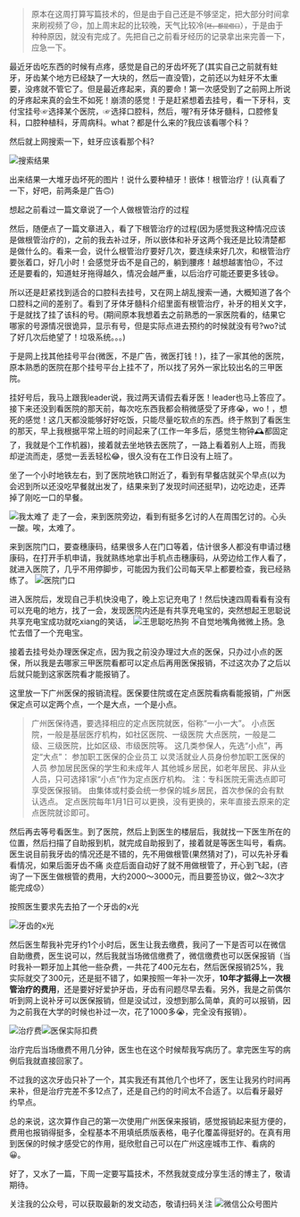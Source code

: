 > 原本在这周打算写篇技术的，但是由于自己还是不够坚定，把大部分时间拿来刷视频了😢，加上周末起的比较晚，天气比较冷(<font size=1>~~呸，都是借口~~</font>），于是由于种种原因，就没有完成了。先把自己之前看牙经历的记录拿出来完善一下，应急一下。


最近牙齿吃东西的时候有点疼，感觉是自己的牙齿坏死了(其实自己之前就有蛀牙，牙齿某个地方已经缺了一大块的，然后一直没管)，之前还以为蛀牙不太重要，没疼就不管它了。但是最近疼起来，真的要命！第一次感受到了之前网上所说的牙疼起来真的会生不如死！崩溃的感觉！于是赶紧想着去挂号，看一下牙科，支付宝挂号☞选择某个医院，☞选择口腔科，然后，喔?有牙体牙髓科，口腔修复科，口腔种植科，牙周病科。what？都是什么来的?我应该看哪个科？

然后就上网搜索一下，蛀牙应该看那个科?

![搜索结果](https://img-blog.csdnimg.cn/2021011023024921.png)

 出来结果一大堆牙齿坏死的图片！说什么要种植牙！嵌体！根管治疗！(认真看了一下，好吧，前两条是广告🙃)

想起之前看过一篇文章说了一个人做根管治疗的过程

然后，随便点了一篇文章进入，看了下根管治疗的过程(因为感觉我这种情况应该是做根管治疗的)，之前的我去补过牙，所以嵌体和补牙这两个我还是比较清楚都是做什么的。看来一会，说什么根管治疗要好几次，要连续来好几次，和根管治疗要张着口，好几小时！会感觉牙齿不是自己的，躺到腰疼！越想越害怕😖，不过还是要看的，知道蛀牙拖得越久，情况会越严重，以后治疗可能还要更多钱😪。

所以还是赶紧找到适合的口腔科去挂号，又在网上胡乱搜索一通，大概知道了各个口腔科之间的差别了。看到了牙体牙髓科介绍里面有根管治疗，补牙的相关文字，于是就找了挂了该科的号。(期间原本我想着去之前熟悉的一家医院看的，结果它哪家的号源情况很诡异，显示有号，但是实际点进去预约的时候就没有号?wo?试了好几次后绝望了！垃圾系统。。。)

于是网上找其他挂号平台(微医，不是广告，微医打钱！)，挂了一家其他的医院，原本熟悉的医院在那个挂号平台上挂不了，所以找了另外一家比较出名的三甲医院。



挂好号后，我马上跟我leader说，我过两天请假去看牙医！leader也马上答应了。接下来还没到看医院的那天前，每次吃东西我都会稍微感受了牙疼😭，wo！，想死的感觉！这几天都没能够好好吃饭，只能尽量吃软点的东西。终于熬到了看医生的那天，早上我根据平常上班的时间起来了(工作一年多后，感觉生物钟🕰都固定了，我就是个工作机器)，接着就去坐地铁去医院了，一路上看着别人上班，而我却逆流而走，感觉一丢丢轻松😂，很久没有在工作日没有上班了。


坐了一个小时地铁左右，到了医院地铁口附近了，看到有早餐店就买个早点(以为会迟到所以还没吃早餐就出发了，结果来到了发现时间还挺早)，边吃边走，还弄掉了刚吃一口的早餐。

![我太难了](https://img-blog.csdnimg.cn/img_convert/6ac5602e5d9bb64178d6a36e6bc335a9.gif)
走了一会，来到医院旁边，看到有挺多乞讨的人在周围乞讨的。心头一酸。唉，太难了。

来到医院门口，要查穗康码，结果很多人在门口等着，估计很多人都没有申请过穗康码，在打开手机申请，我就熟练地拿出手机点击穗康码，从旁边给工作人看了，就进入医院了，几乎不用停脚步，可能因为我们公司每天早上都要检查，我已经熟练了。
![医院门口](https://img-blog.csdnimg.cn/20210110230559453.jpeg)


进入医院后，发现自己手机快没电了，晚上忘记充电了！然后快速四周看看有没有可以充电的地方，找了一会，发现医院内还是有共享充电宝的，突然想起王思聪说共享充电宝成功就吃xiang的笑话，
![王思聪吃热狗](https://img-blog.csdnimg.cn/2021011023072212.jpg#pic_center)
  不自觉地嘴角微微上扬。急忙去借了一个充电宝。

接着去挂号处办理医保定点，因为我之前没办理过大点的医保，只办过小点的医保，所以我是去哪家三甲医院看都可以定点后再用医保报销，不过这次办了之后以后就只能到这家医院看才能报销了。

这里放一下广州医保的报销流程。医保要住院或在定点医院看病看能报销，广州医保定点可以定两个点，一个是大点，一个是小点。

>   广州医保待遇，要选择相应的定点医院就医，俗称“一小一大”。
小点医院，一般是基层医疗机构，如社区医院、一级医院
大点医院，一般是二级、三级医院，比如区级、市级医院等。
这几类参保人，先选“小点”，再定“大点”：
参加职工医保的企业员工
以灵活就业人员身份参加职工医保的人员
参加居民医保的学生和未成年人
其他城乡居民，如老年居民、非从业人员，只可选择1家“小点”作为定点医疗机构。
注：专科医院无需选点即可享受医保报销。
由集体或村委会统一参保的城乡居民，首次参保的会有默认选点。
定点医院每年1月1日可以更换，没有更换的，来年直接去原来的定点医院就诊即可。

然后再去等号看医生。到了医院，然后上到医生的楼层后，我就找一下医生所在的位置，然后扫描了自助报到机，就完成自助报到了，接着就是等医生叫号，看病。医生说目前我牙齿的情况还是不错的，先不用做根管(果然猜对了)，可以先补牙看看情况，如果后面牙齿不痛 炎症后面自动好了就不用做根管了，开心到飞起，(咨询了一下医生做根管的费用，大约2000～3000元，而且要签协议，做2～3次才能完成😟）

按照医生要求先去拍了一个牙齿的x光

![牙齿的x光](https://img-blog.csdnimg.cn/20210110230923132.jpeg#pic_center)

然后医生帮我补完牙约1个小时后，医生让我去缴费，我问了一下是否可以在微信自助缴费，医生说可以，然后我就当场微信缴费了，微信缴费也可以医保报销（当时我补一颗牙加上其他一些杂费，一共花了400元左右，然后医保报销25%，我实际就交了300元，还是挺不错了，如果按照一年补一次牙，**10年才抵得上一次根管治疗的费用**，还是要好好爱护牙齿，牙齿有问题尽早去看。另外，我是之前偶尔听到网上说补牙可以医保报销，但是没试过，没想到那么简单，真的可以报销，因为之前我在大学的时候也补过一次，花了1000多😭，完全没有报销）。

![治疗费](https://img-blog.csdnimg.cn/20210110231314467.jpeg)![医保实际扣费](https://img-blog.csdnimg.cn/20210110231345516.jpg)

治疗完后当场缴费不用几分钟，医生也在这个时候帮我写病历了。拿完医生写的病例后我就直接回家了。

不过我的这次牙齿只补了一个，其实我还有其他几个也坏了，医生让我另约时间再来补，但是治疗完差不多12点了，还是自己约的时间太不合适了。以后看牙最好约早点。


总的来说，这次算作自己的第一次使用广州医保来报销，感觉报销起来挺方便的，费用也报销得挺多，全程基本不用填纸质版表格，电子化覆盖得挺好的。在真有用到医保的时候才感受它的作用，挺欣慰自己可以在广州这座城市工作、看病的😀。


好了，又水了一篇，下周一定要写篇技术，不然我就变成分享生活的博主了，敬请期待。

关注我的公众号，可以获取最新的发文动态，敬请扫码关注
![微信公众号图片](https://s3.ax1x.com/2020/11/25/DdddOS.png)
